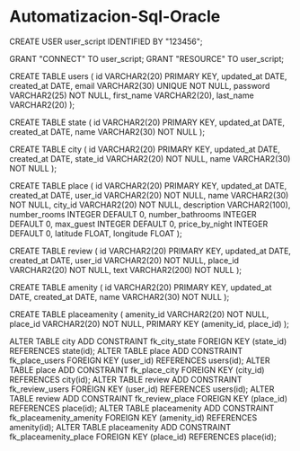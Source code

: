 # Automatizacion-Sql-Oracle

CREATE USER user_script IDENTIFIED BY "123456";

GRANT "CONNECT" TO user_script;
GRANT "RESOURCE" TO user_script;


CREATE TABLE users (
    id VARCHAR2(20) PRIMARY KEY,
    updated_at DATE,
    created_at DATE,
    email VARCHAR2(30) UNIQUE NOT NULL,
    password VARCHAR2(25) NOT NULL,
    first_name VARCHAR2(20),
    last_name VARCHAR2(20)
);

CREATE TABLE state (
    id VARCHAR2(20) PRIMARY KEY,
    updated_at DATE,
    created_at DATE,
    name VARCHAR2(30) NOT NULL
);

CREATE TABLE city (
    id VARCHAR2(20) PRIMARY KEY,
    updated_at DATE,
    created_at DATE,
    state_id VARCHAR2(20) NOT NULL,
    name VARCHAR2(30) NOT NULL
);

CREATE TABLE place (
    id VARCHAR2(20) PRIMARY KEY,
    updated_at DATE,
    created_at DATE,
    user_id VARCHAR2(20) NOT NULL,
    name VARCHAR2(30) NOT NULL,
    city_id VARCHAR2(20) NOT NULL,
    description VARCHAR2(100),
    number_rooms INTEGER DEFAULT 0,
    number_bathrooms INTEGER DEFAULT 0,
    max_guest INTEGER DEFAULT 0,
    price_by_night INTEGER DEFAULT 0,
    latitude FLOAT,
    longitude FLOAT
);

CREATE TABLE review (
    id VARCHAR2(20) PRIMARY KEY,
    updated_at DATE,
    created_at DATE,
    user_id VARCHAR2(20) NOT NULL,
    place_id VARCHAR2(20) NOT NULL,
    text VARCHAR2(200) NOT NULL
);

CREATE TABLE amenity (
    id VARCHAR2(20) PRIMARY KEY,
    updated_at DATE,
    created_at DATE,
    name VARCHAR2(30) NOT NULL
);

CREATE TABLE placeamenity (
    amenity_id VARCHAR2(20) NOT NULL,
    place_id VARCHAR2(20) NOT NULL,
    PRIMARY KEY (amenity_id, place_id)
);


ALTER TABLE city ADD CONSTRAINT fk_city_state FOREIGN KEY (state_id) REFERENCES state(id);
ALTER TABLE place ADD CONSTRAINT fk_place_users FOREIGN KEY (user_id) REFERENCES users(id);
ALTER TABLE place ADD CONSTRAINT fk_place_city FOREIGN KEY (city_id) REFERENCES city(id);
ALTER TABLE review ADD CONSTRAINT fk_review_users FOREIGN KEY (user_id) REFERENCES users(id);
ALTER TABLE review ADD CONSTRAINT fk_review_place FOREIGN KEY (place_id) REFERENCES place(id);
ALTER TABLE placeamenity ADD CONSTRAINT fk_placeamenity_amenity FOREIGN KEY (amenity_id) REFERENCES amenity(id);
ALTER TABLE placeamenity ADD CONSTRAINT fk_placeamenity_place FOREIGN KEY (place_id) REFERENCES place(id);